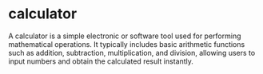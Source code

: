 # calculator

A calculator is a simple electronic or software tool used for performing mathematical operations. 
It typically includes basic arithmetic functions such as addition, subtraction, multiplication, and division, 
allowing users to input numbers and obtain the calculated result instantly.
